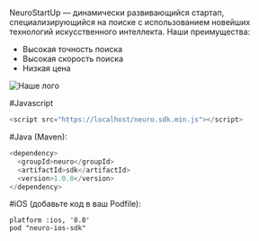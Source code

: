 
#
NeuroStartUp — динамически развивающийся стартап, специализирующийся на поиске с использованием новейших технологий искусственного интеллекта. Наши преимущества:
* Высокая точность поиска
* Высокая скорость поиска
* Низкая цена

![Наше лого](https://i.ibb.co/4N2Gyfc/logo.png)

#Javascript 

```Javascript
<script src="https://localhost/neuro.sdk.min.js"></script>
```


#Java (Maven):
```JAVA
<dependency>
  <groupId>neuro</groupId>
  <artifactId>sdk</artifactId>
  <version>1.0.0</version>
</dependency>
```
#iOS (добавьте код в ваш Podfile):
```IOS
platform :ios, '8.0'
pod "neuro-ios-sdk"
```
